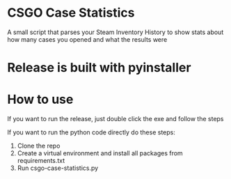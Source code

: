 # CSGO Case Statistics
A small script that parses your Steam Inventory History to show stats about how many cases you opened and what the results were

# Release is built with pyinstaller

# How to use
If you want to run the release, just double click the exe and follow the steps

If you want to run the python code directly do these steps:
1. Clone the repo
2. Create a virtual environment and install all packages from requirements.txt
3. Run csgo-case-statistics.py

